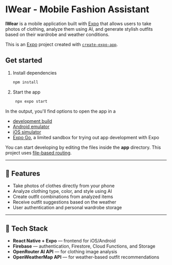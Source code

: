 # IWear - Mobile Fashion Assistant

**IWear** is a mobile application built with [Expo](https://expo.dev/) that allows users to take photos of clothing, analyze them using AI, and generate stylish outfits based on their wardrobe and weather conditions.

This is an [Expo](https://expo.dev) project created with [`create-expo-app`](https://www.npmjs.com/package/create-expo-app).

## Get started

1. Install dependencies

   ```bash
   npm install
   ```

2. Start the app

   ```bash
    npx expo start
   ```

In the output, you'll find options to open the app in a

- [development build](https://docs.expo.dev/develop/development-builds/introduction/)
- [Android emulator](https://docs.expo.dev/workflow/android-studio-emulator/)
- [iOS simulator](https://docs.expo.dev/workflow/ios-simulator/)
- [Expo Go](https://expo.dev/go), a limited sandbox for trying out app development with Expo

You can start developing by editing the files inside the **app** directory. This project uses [file-based routing](https://docs.expo.dev/router/introduction).

---

## 📸 Features

- Take photos of clothes directly from your phone
- Analyze clothing type, color, and style using AI
- Create outfit combinations from analyzed items
- Receive outfit suggestions based on the weather
- User authentication and personal wardrobe storage

---

## 🚀 Tech Stack

- **React Native + Expo** — frontend for iOS/Android
- **Firebase** — authentication, Firestore, Cloud Functions, and Storage
- **OpenRouter AI API** — for clothing image analysis
- **OpenWeatherMap API** — for weather-based outfit recommendations
